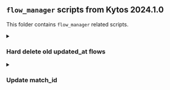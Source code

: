 ## `flow_manager` scripts from Kytos 2024.1.0

This folder contains `flow_manager` related scripts.

<details><summary><h3>Hard delete old updated_at flows</h3></summary>

### Pre-requisites

- There's no additional Python libraries dependencies required, other than installing the existing `flow_manager` dependencies.
- Make sure you don't have `kytosd` running with otherwise new request can make `flow_manager` write to MongoDB, and the application could overwrite the data you're trying to insert with this script.
- Make sure MongoDB replica set is up and running.

```
export MONGO_USERNAME=
export MONGO_PASSWORD=
export MONGO_DBNAME=napps
export MONGO_HOST_SEEDS="mongo1:27017,mongo2:27018,mongo3:27019"
```

### Backup and restore procedure

- In addition, it's recommended that you backup the `flows` collection of the `napps` database before running this script (make sure to set `-o <dir>` to a persistent directory):

```
mongodump -d napps -c flows -o /tmp/napps_flows
```

If you ever need to restore the backup:

```
mongorestore -d napps -c flows /tmp/napps_flows/napps/flows.bson
```

### How to use

This script `scripts/db/2024.1.0/000_hard_delete_old.py` is a general purpose script to hard delete flows that have been soft deleted before string UTC datetime that you'll specify. You're are encouraged to use this script from time to time until `flow_manager` provides an automatic functionality for this procedure.


- You can count flows that will be deleted with the `count` command. You need to set `UTC_DATETIME` which will be the `updated_at` datetime that will include flows which `updated_at` is less than or equal this datetime, the example bellow hard deletes flows that have been deleted prior to `"2024-07-17 13:53:24"` UTC:

```
❯ CMD=count UTC_DATETIME="2024-07-17 13:53:24" python3 scripts/db/2024.1.0/000_hard_delete_old.py
{'counted': 8}
```

- (Optional step) if you wish to list the filtered flows you can use  the `list` command:
 
```
❯ CMD=list UTC_DATETIME="2024-07-17 13:53:24" python3 scripts/db/2024.1.0/000_hard_delete_old.py
{'_id': '528dc723714952cebb1e4e08b84521c4', 'flow': {'table_id': 0, 'owner': 'mef_eline', 'table_group': 'evpl', 'priority': 20000, 'cookie': Decimal128('12297755378995773006'), 'idle_ti meout': 0, 'hard_timeout': 0, 'match': {'in_port': 1, 'dl_vlan': 1003}, 'actions': [{'action_type': 'push_vlan', 'tag_type': 's'}, {'action_type': 'set_vlan', 'vlan_id': 401}, {'action_t ype': 'output', 'port': 4}]}, 'flow_id': '67d799f8c82cfea34a567f523f0c30ee', 'id': '528dc723714952cebb1e4e08b84521c4', 'inserted_at': datetime.datetime(2024, 7, 17, 13, 52, 27, 514000), 'state': 'deleted', 'switch': '00:00:00:00:00:00:00:01', 'updated_at': datetime.datetime(2024, 7, 17, 13, 52, 44, 743000)}
{'_id': '4c4a557b3c2a06fedbb86ca1662d9ff5', 'flow': {'table_id': 0, 'owner': 'mef_eline', 'table_group': 'evpl', 'priority': 20000, 'cookie': Decimal128('12297755378995773006'), 'idle_ti meout': 0, 'hard_timeout': 0, 'match': {'in_port': 4, 'dl_vlan': 401}, 'actions': [{'action_type': 'pop_vlan'}, {'action_type': 'output', 'port': 1}]}, 'flow_id': '6685b00a0d77da02fe51d9 8b61048bbb', 'id': '4c4a557b3c2a06fedbb86ca1662d9ff5', 'inserted_at': datetime.datetime(2024, 7, 17, 13, 52, 27, 514000), 'state': 'deleted', 'switch': '00:00:00:00:00:00:00:01', 'updated_at': datetime.datetime(2024, 7, 17, 13, 52, 44, 743000)}
{'_id': '4863b0d09c70703e821a7c324db71687', 'flow': {'table_id': 0, 'owner': 'mef_eline', 'table_group': 'evpl', 'priority': 20000, 'cookie': Decimal128('12297755378995773006'), 'idle_ti meout': 0, 'hard_timeout': 0, 'match': {'in_port': 1, 'dl_vlan': 1003}, 'actions': [{'action_type': 'push_vlan', 'tag_type': 's'}, {'action_type': 'set_vlan', 'vlan_id': 401}, {'action_t ype': 'output', 'port': 3}]}, 'flow_id': '4c1dd3293e6ddc39de812be70caca2ba', 'id': '4863b0d09c70703e821a7c324db71687', 'inserted_at': datetime.datetime(2024, 7, 17, 13, 52, 27, 527000), 'state': 'deleted', 'switch': '00:00:00:00:00:00:00:03', 'updated_at': datetime.datetime(2024, 7, 17, 13, 52, 44, 729000)}
{'_id': 'e9758b6008dbabbebfbc0f7db2399a17', 'flow': {'table_id': 0, 'owner': 'mef_eline', 'table_group': 'evpl', 'priority': 20000, 'cookie': Decimal128('12297755378995773006'), 'idle_ti meout': 0, 'hard_timeout': 0, 'match': {'in_port': 3, 'dl_vlan': 401}, 'actions': [{'action_type': 'pop_vlan'}, {'action_type': 'output', 'port': 1}]}, 'flow_id': 'fbb2f8d5ab5350ef4ca663 9595fbaa78', 'id': 'e9758b6008dbabbebfbc0f7db2399a17', 'inserted_at': datetime.datetime(2024, 7, 17, 13, 52, 27, 527000), 'state': 'deleted', 'switch': '00:00:00:00:00:00:00:03', 'updated_at': datetime.datetime(2024, 7, 17, 13, 52, 44, 729000)} 
{'_id': 'a91755a792a375dcbd1bc41eb8ad0bb3', 'flow': {'table_id': 0, 'owner': 'mef_eline', 'table_group': 'evpl', 'priority': 20000, 'cookie': Decimal128('12297755378995773006'), 'idle_ti meout': 0, 'hard_timeout': 0, 'match': {'in_port': 2, 'dl_vlan': 401}, 'actions': [{'action_type': 'set_vlan', 'vlan_id': 401}, {'action_type': 'output', 'port': 3}]}, 'flow_id': '9ec845 c20b60b3fc93b515ff8ec8d650', 'id': 'a91755a792a375dcbd1bc41eb8ad0bb3', 'inserted_at': datetime.datetime(2024, 7, 17, 13, 52, 27, 553000), 'state': 'deleted', 'switch': '00:00:00:00:00:00 :00:02', 'updated_at': datetime.datetime(2024, 7, 17, 13, 52, 44, 756000)}
{'_id': 'e67e65564f5ed8b2f1de8e96500265de', 'flow': {'table_id': 0, 'owner': 'mef_eline', 'table_group': 'evpl', 'priority': 20000, 'cookie': Decimal128('12297755378995773006'), 'idle_ti meout': 0, 'hard_timeout': 0, 'match': {'in_port': 3, 'dl_vlan': 401}, 'actions': [{'action_type': 'set_vlan', 'vlan_id': 401}, {'action_type': 'output', 'port': 2}]}, 'flow_id': 'badd30 1c6d3edef6a5282bc264c0360b', 'id': 'e67e65564f5ed8b2f1de8e96500265de', 'inserted_at': datetime.datetime(2024, 7, 17, 13, 52, 27, 553000), 'state': 'deleted', 'switch': '00:00:00:00:00:00 :00:02', 'updated_at': datetime.datetime(2024, 7, 17, 13, 52, 44, 756000)}
{'_id': '251273d71eaa438db046d21c1cc4e09f', 'flow': {'table_id': 0, 'owner': 'mef_eline', 'table_group': 'evpl', 'priority': 20000, 'cookie': Decimal128('12297755378995773006'), 'idle_ti meout': 0, 'hard_timeout': 0, 'match': {'in_port': 3, 'dl_vlan': 401}, 'actions': [{'action_type': 'pop_vlan'}, {'action_type': 'output', 'port': 1}]}, 'flow_id': 'ff28f308d5e789687be1b5 7a8ad095ea', 'id': '251273d71eaa438db046d21c1cc4e09f', 'inserted_at': datetime.datetime(2024, 7, 17, 13, 52, 27, 565000), 'state': 'deleted', 'switch': '00:00:00:00:00:00:00:01', 'updated_at': datetime.datetime(2024, 7, 17, 13, 52, 44, 743000)}
{'_id': '6b83900a439e802478e83bd57f2f832c', 'flow': {'table_id': 0, 'owner': 'mef_eline', 'table_group': 'evpl', 'priority': 20000, 'cookie': Decimal128('12297755378995773006'), 'idle_ti meout': 0, 'hard_timeout': 0, 'match': {'in_port': 2, 'dl_vlan': 401}, 'actions': [{'action_type': 'pop_vlan'}, {'action_type': 'output', 'port': 1}]}, 'flow_id': '898f23a7bd9ff1e1ed10c5 ce385960c5', 'id': '6b83900a439e802478e83bd57f2f832c', 'inserted_at': datetime.datetime(2024, 7, 17, 13, 52, 27, 575000), 'state': 'deleted', 'switch': '00:00:00:00:00:00:00:03', 'updated_at': datetime.datetime(2024, 7, 17, 13, 52, 44, 729000)}
None
```

- Finally, to hard delete you can use the `delete` command, this command uses the same filer that the `count|list` command use:

```
❯ CMD=delete UTC_DATETIME="2024-07-17 13:53:24" python3 scripts/db/2024.1.0/000_hard_delete_old.py
{'deleted': 8}
```

- If you try to run again but there isn't flows to be deleted, it won't delete as you'd expect:

```
❯ CMD=delete UTC_DATETIME="2024-07-17 13:53:24" python3 scripts/db/2024.1.0/000_hard_delete_old.py
{'deleted': 0}
```
</details>

<details><summary><h3>Update match_id</h3></summary>

### Pre-requisites

- There's no additional Python libraries dependencies required, other than installing the existing `flow_manager` dependencies.
- Make sure you don't have `kytosd` running with otherwise new request can make `flow_manager` write to MongoDB, and the application could overwrite the data you're trying to insert with this script.
- Make sure MongoDB replica set is up and running.

```
export MONGO_USERNAME=
export MONGO_PASSWORD=
export MONGO_DBNAME=napps
export MONGO_HOST_SEEDS="mongo1:27017,mongo2:27018,mongo3:27019"
```

### Backup and restore procedure

- In addition, it's recommended that you backup the `flows` collection of the `napps` database before running this script (make sure to set `-o <dir>` to a persistent directory):

```
mongodump -d napps -c flows -o /tmp/napps_flows
```

If you ever need to restore the backup:

```
mongorestore -d napps -c flows /tmp/napps_flows/napps/flows.bson
```

### How to use

On version `2024.1`, flows `match_id` and `_id` document values have changed just so the `cookie` isn't a factor of the computed `match_id` hashed value anymore. This script will insert new updated flows and delete the old ones if the expected `match_id` is different. Before using this script, you're recommended to hard delete old deleted flows, check out `scripts/db/2024.1.0/000_hard_delete_old.py` in the prior section of this readme file.

- You can use the `count` command to check how many flows have their `match_id` outdated, this will include all flows, including flows marked as deleted:

```
❯ CMD=count python3 scripts/db/2024.1.0/001_update_match_id.py
{'to_delete': 3209}
```

- Finally, you update (insert + deletion) with the `update` command:

```
❯ CMD=update python3 scripts/db/2024.1.0/001_update_match_id.py
{'inserted': 3209, 'deleted': 3209, 'pre_updated': 3209}
```

- If you try to update again, since the flows `match_id` have been updated, it shouldn't update anymore:

```
❯ CMD=update python3 scripts/db/2024.1.0/001_update_match_id.py
{'inserted': 0, 'deleted': 0, 'pre_updated': 0}
```

</details>

